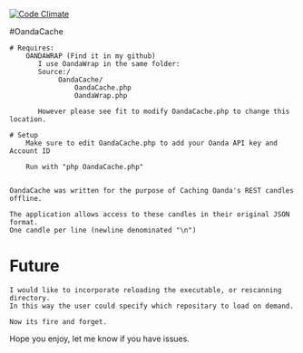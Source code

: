 [![Code Climate](https://codeclimate.com/github/tavurth/OandaCache/badges/gpa.svg)](https://codeclimate.com/github/tavurth/OandaCache)

#OandaCache

    # Requires:
        OANDAWRAP (Find it in my github)
           I use OandaWrap in the same folder:
           Source:/
                OandaCache/
                    OandaCache.php
                    OandaWrap.php

           However please see fit to modify OandaCache.php to change this location.

    # Setup
        Make sure to edit OandaCache.php to add your Oanda API key and Account ID

        Run with "php OandaCache.php"

    
    OandaCache was written for the purpose of Caching Oanda's REST candles offline.

    The application allows access to these candles in their original JSON format.
    One candle per line (newline denominated "\n")

# Future

    I would like to incorporate reloading the executable, or rescanning directory.
    In this way the user could specify which repositary to load on demand.

    Now its fire and forget.

   Hope you enjoy, let me know if you have issues.